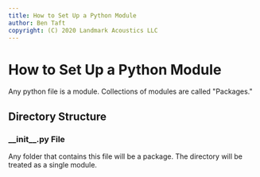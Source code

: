 ```yaml
---
title: How to Set Up a Python Module
author: Ben Taft
copyright: (C) 2020 Landmark Acoustics LLC
---
```


# How to Set Up a Python Module

Any python file is a module. Collections of modules are called "Packages."

## Directory Structure

### \_\_init\_\_.py File

Any folder that contains this file will be a package. The directory will be
treated as a single module.
